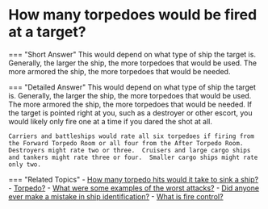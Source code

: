 # How many torpedoes would be fired at a target?


=== "Short Answer"
    This would depend on what type of ship the target is. Generally, the larger the ship, the more torpedoes that would be used. The more armored the ship, the more torpedoes that would be needed.

=== "Detailed Answer"
    This would depend on what type of ship the target is.  Generally, the larger the ship, the more torpedoes that would be used.  The more armored the ship, the more torpedoes that would be needed.  If the target is pointed right at you, such as a destroyer or other escort, you would likely only fire one at a time if you dared the shot at all.

    Carriers and battleships would rate all six torpedoes if firing from the Forward Torpedo Room or all four from the After Torpedo Room.  Destroyers might rate two or three.  Cruisers and large cargo ships and tankers might rate three or four.  Smaller cargo ships might rate only two.

=== "Related Topics"
    - [How many torpedo hits would it take to sink a ship?](./how-many-torpedo-hits-would-it-take-to-sink-a-ship.md)
    - [Torpedo?](./torpedo.md)
    - [What were some examples of the worst attacks?](./what-were-some-examples-of-the-worst-attacks.md)
    - [Did anyone ever make a mistake in ship identification?](./did-anyone-ever-make-a-mistake-in-ship-identification.md)
    - [What is fire control?](./what-is-fire-control.md)
